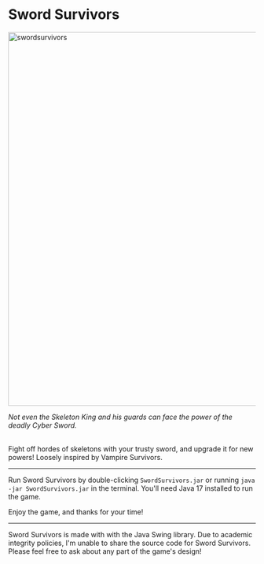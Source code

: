 # Sword Survivors

<img width="759" alt="swordsurvivors" src="https://user-images.githubusercontent.com/77818146/235254639-fe497cd8-4c45-45f6-8658-833259c0c6f9.png">

*Not even the Skeleton King and his guards can face the power of the deadly Cyber Sword.*

<br>
Fight off hordes of skeletons with your trusty sword, and upgrade it for new powers! Loosely inspired by Vampire Survivors. 

---

Run Sword Survivors by double-clicking `SwordSurvivors.jar` or running `java -jar SwordSurvivors.jar` in the terminal. You'll need Java 17 installed to run the game.

Enjoy the game, and thanks for your time!

---

Sword Survivors is made with with the Java Swing library. Due to academic integrity policies, I'm unable to share the source code for Sword Survivors. Please feel free to ask about any part of the game's design!
